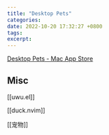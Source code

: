```yaml
---
title: "Desktop Pets"
categories: 
date: 2022-10-20 17:32:27 +0800
tags: 
excerpt: 
---
```



[Desktop Pets - Mac App Store](https://apps.apple.com/cn/app/desktop-pets/id1575542220?mt=12)








## Misc

[[uwu.el]]

[[duck.nvim]]

[[宠物]]


